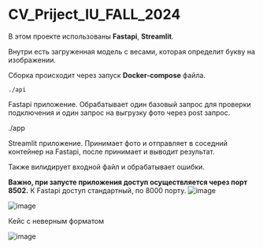 # CV_Priject_IU_FALL_2024

В этом проекте использованы **Fastapi**, **Streamlit**. 

Внутри есть загруженная модель с весами, которая определит букву на изображении.

Сборка происходит через запуск **Docker-compose** файла.

```./api```

Fastapi приложение. Обрабатывает один базовый запрос для проверки подключения и один запрос на выгрузку фото через post запрос.

./app

Streamlit приложение. Принимает фото и отправляет в соседний контейнер на Fastapi, после принимает и выводит результат.

Также вилидирует входной файл и обрабатывает ошибки.

**Важно, при запусте приложения доступ осуществляется через порт 8502.** К Fastapi доступ стандартный, по 8000 порту.
![image](https://github.com/user-attachments/assets/867d4e91-1f41-4d28-9dad-ccb34f4d07e2)

![image](https://github.com/user-attachments/assets/63672df4-5794-49cd-9d2d-2c5bc402de69)

Кейс с неверным форматом

![image](https://github.com/user-attachments/assets/1882361f-d318-40b1-b9e2-6abcd2106cae)
